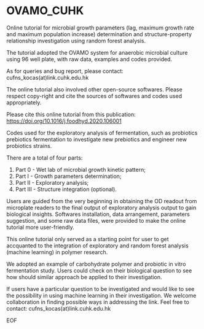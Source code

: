 # OVAMO_CUHK
Online tutorial for microbial growth parameters (lag, maximum growth rate and maximum population increase) determination
and structure-property relationship investigation using random forest analysis.

The tutorial adopted the OVAMO system for anaerobic microbial culture using 96 well plate,
with raw data, examples and codes provided.

As for queries and bug report, please contact:
cufns_kocas(at)link.cuhk.edu.hk

The online tutorial also involved other open-source softwares.
Please respect copy-right and cite the sources of softwares and codes used appropriately.

Please cite this online tutorial from this publication:
https://doi.org/10.1016/j.foodhyd.2020.106001


Codes used for the exploratory analysis of fermentation,
such as probiotics prebiotics fermentation to investigate
new prebiotics and engineer new probiotics strains.

There are a total of four parts:
  1) Part 0 - Wet lab of microbial growth kinetic pattern; 
  2) Part I - Growth parameters determination; 
  3) Part II - Exploratory analysis;
  4) Part III - Structure integration (optional).
  
Users are guided from the very beginning in obtaining the OD readout from microplate readers
to the final output of exploratory analysis output to gain biological insights.
Softwares installation, data arrangement, parameters suggestion, and
some raw data files, were provided to make the online tutorial more user-friendly.

This online tutorial only served as a starting point for user to get accquanted to
the integration of exploratory and random forest analysis (machine learning) in polymer research.

We adopted an example of carbohydrate polymer and probiotic in vitro fermentation study.
Users could check on their biological question to see how should similar approach be applied to their investigation.

If users have a particular question to be investigated and would like to see the
possibility in using machine learning in their investigation.
We welcome collaboration in finding possible ways in addressing the link.
Feel free to contact: cufns_kocas(at)link.cuhk.edu.hk


EOF
